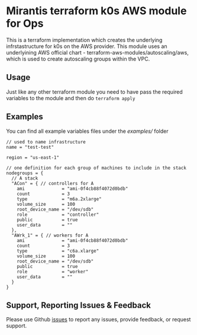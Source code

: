 # Mirantis terraform k0s AWS module for Ops

This is a terraform implementation which creates the underlying infrstastructure for k0s on the AWS provider.
This module uses an underlyining AWS official chart - terraform-aws-modules/autoscaling/aws, which is used to create autoscaling groups within the VPC.

## Usage
Just like any other terraform module you need to have pass the required variables to the module and then do `terraform apply`

## Examples
You can find all example variables files under the *examples/* folder
```
// used to name infrastructure
name = "test-test"

region = "us-east-1"

// one definition for each group of machines to include in the stack
nodegroups = {
  // A stack
  "ACon" = { // controllers for A
    ami              = "ami-0f4cb88f4072d0bdb"
    count            = 3
    type             = "m6a.2xlarge"
    volume_size      = 100
    root_device_name = "/dev/sdb"
    role             = "controller"
    public           = true
    user_data        = ""
  },
  "AWrk_1" = { // workers for A
    ami              = "ami-0f4cb88f4072d0bdb"
    count            = 3
    type             = "c6a.xlarge"
    volume_size      = 100
    root_device_name = "/dev/sdb"
    public           = true
    role             = "worker"
    user_data        = ""
  }
}

```

## Support, Reporting Issues & Feedback

Please use Github [issues](https://github.com/terraform-mirantis-modules/terraform-mirantis-k0s-aws-ops) to report any issues, provide feedback, or request support.
